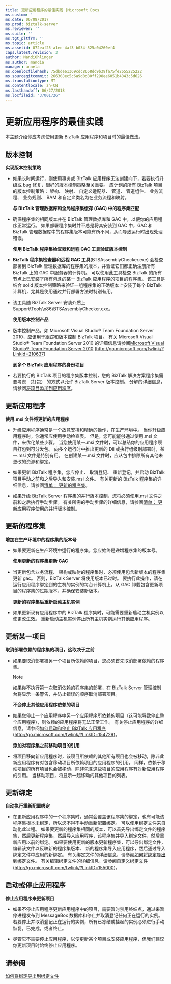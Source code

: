 ```yaml
---
title: 更新应用程序的最佳实践 |Microsoft Docs
ms.custom: ''
ms.date: 06/08/2017
ms.prod: biztalk-server
ms.reviewer: ''
ms.suite: ''
ms.tgt_pltfrm: ''
ms.topic: article
ms.assetid: 072eaf25-a1ee-4af3-b034-525a04260ef4
caps.latest.revision: 3
author: MandiOhlinger
ms.author: mandia
manager: anneta
ms.openlocfilehash: 75dbde61369cdc8658dd9b39fa75fe2655225222
ms.sourcegitcommit: 266308ec5c6a9d8d80ff298ee6051b4843c5d626
ms.translationtype: MT
ms.contentlocale: zh-CN
ms.lasthandoff: 06/27/2018
ms.locfileid: "37001726"
---
```

# <a name="best-practices-for-updating-applications"></a>更新应用程序的最佳实践
本主题介绍你应考虑使用更新 BizTalk 应用程序和项目时的最佳做法。  
  
## <a name="versioning"></a>版本控制  
 **实现版本控制策略**  
  
- 如果长时间运行，则使用事务或 BizTalk 应用程序无法创建向下，若要执行升级或 bug 修复，很好的版本控制策略至关重要。 应计划的所有 BizTalk 项目的版本控制策略： 架构、 映射、 自定义适配器、 管道、 管道组件、 业务流程、 业务规则、 BAM 和自定义类名为在业务流程和映射。  
  
  **与 BizTalk 管理数据库和全局程序集缓存 (GAC) 中的程序集匹配**  
  
- 确保程序集的相同版本并在 BizTalk 管理数据库和 GAC 中，以便你的应用程序正常运行。 如果部署程序集时并不总是将其安装到 GAC 中，GAC 和 BizTalk 管理数据库中的程序集版本可能有所不同，从而导致运行时出现处理错误。  
  
  **使用 BizTalk 程序集检查器和远程 GAC 工具验证版本控制**  
  
- **BizTalk 程序集检查器和远程 GAC 工具**(BTSAssemblyChecker.exe) 会检查部署到 BizTalk 管理数据库的程序集的版本，并验证它们都正确注册所有 BizTalk 上的 GAC 中服务器的计算机。 可以使用此工具检查 BizTalk 的所有节点上已安装了所有包含的某一 BizTalk 应用程序的项目的程序集。 该工具是结合 solid 版本控制策略来验证一组程序集的正确版本上安装了每个 BizTalk 计算机，尤其是使用通过并行部署方法时特别有用。  
  
- 该工具随 BizTalk Server 安装介质上 Support\Tools\x86\BTSAssemblyChecker.exe。  
  
  **使用版本控制产品**  
  
- 版本控制产品，如 Microsoft Visual Studio® Team Foundation Server 2010，应该用于跟踪和版本控制 BizTalk 项目。 有关 Microsoft Visual Studio® Team Foundation Server 2010 的详细信息请参阅[Microsoft Visual Studio® Team Foundation Server 2010](http://go.microsoft.com/fwlink/?LinkId=210637) (http://go.microsoft.com/fwlink/?LinkId=210637)  
  
  **到多个 BizTalk 应用程序的身份项目**  
  
- 若要执行的 BizTalk 项目的程序集版本控制，您的 BizTalk 解决方案程序集需要考虑 （打包） 的方式以允许 BizTalk Server 版本控制。 分解的详细信息，请参阅[将项目添加到应用程序](../technical-guides/adding-artifacts-to-an-application.md)。  
  
## <a name="updating-an-application"></a>更新应用程序  
 **使用.msi 文件将更新的应用程序**  
  
-   升级应用程序通常是一个故意安排和精确的操作，在生产环境中。 当你升级应用程序时，你通常应使用手动检查表。 但是，您可能能够通过使用.msi 文件，来优化某些步骤。 当您使用某一.msi 文件时，可以总结你的应用程序项目打包到可分发包。 向多个运行时中推出更新的 Dll 或执行组级别部署时，某一.msi 文件是特别有用。 在创建某一.msi 文件时，应从包中排除所有其他未更改的资源和绑定。  
  
-   如果更新 BizTalk 程序集，您应停止、 取消登记、 重新登记，并启动 BizTalk 项目手动之前和之后导入和安装.msi 文件。 有关更新的 BizTalk 程序集的详细信息，请参阅[清单： 更新的程序集](../technical-guides/checklist-updating-an-assembly.md)。  
  
-   如果升级 BizTalk Server 程序集的并行版本控制，您将必须使用.msi 文件之前和之后执行手动步骤。 有关所需的手动步骤的详细信息，请参阅[清单： 更新应用程序使用的并行版本控制](../technical-guides/checklist-updating-an-application-using-side-by-side-versioning.md)。  
  
## <a name="updating-an-assembly"></a>更新的程序集  
 **增加在生产环境中的程序集的版本号**  
  
- 如果要更新在生产环境中运行的程序集，您应始终是递增程序集的版本号。  
  
  **使用更新的程序集更新 GAC**  
  
- 当更新包含业务流程、 架构或映射的程序集时，必须使用包含新版本的程序集更新 gac。 否则，BizTalk Server 将使用版本已过时。 要执行此操作，请在运行应用程序绑定到的主机的实例的每台计算机上，从 GAC 卸载包含更新项目的程序集的过期版本，并确保安装新版本。  
  
  **更新的程序集后重新启动主机实例**  
  
- 如果更新现有应用程序中的 BizTalk 程序集时，可能需要重新启动主机实例以使更改生效。 重新启动主机实例停止所有主机实例运行其他应用程序。  
  
## <a name="updating-an-artifact"></a>更新某一项目  
 **取消部署依赖的程序集的项目，这取决于之前**  
  
- 如果要取消部署被另一个项目所依赖的项目，您必须首先取消部署依赖的程序集。  
  
  > [!NOTE]  
  >  如果你不执行第一次取消依赖的程序集的部署，在 BizTalk Server 管理控制台将显示一条警告，并防止错误的顺序取消部署项目。  
  
  **不会停止其他应用程序依赖的项目**  
  
- 如果您停止一个应用程序中另一个应用程序所依赖的项目（这可能导致停止整个应用程序），则依赖的应用程序将无法正常工作。 有关停止应用程序的详细信息，请参阅[如何启动和停止 BizTalk 应用程序](http://go.microsoft.com/fwlink/?LinkID=154729)(http://go.microsoft.com/fwlink/?LinkID=154729)。  
  
  **添加对程序集之前移动项目的引用**  
  
- 将项目移向新应用程序时，该项目所依赖的其他所有项目也会被移动，除非此新应用程序有对包含移动项目所依赖项目的应用程序的引用。 同样，依赖于移动项目的所有项目也会被移动，除非包含这些项目的应用程序有对新应用程序的引用。 当移动项目，将显示一起移动的其他项目的列表。  
  
## <a name="updating-bindings"></a>更新绑定  
 **自动执行重新配置绑定**  
  
-   在更新应用程序中的一个程序集时，通常会覆盖该程序集的绑定，也有可能该程序集根本未绑定，所以您不得不手动重新配置绑定。 可以使用绑定文件来自动化此过程。 如果要更新的程序集相同的版本，可以首先导出绑定文件的程序集，然后更新程序集，然后导入应用程序，该程序集并导入绑定文件，然后重新应用以前的绑定。 如果要使用更新的版本更新程序集，可以导出绑定文件，编辑该文件以反映新的程序集版本、 新的程序集导入应用程序，然后通过导入绑定文件中应用的新绑定。 有关绑定文件的详细信息，请参阅[如何将绑定导出到绑定文件](../technical-guides/how-to-export-bindings-to-a-binding-file.md)。 有关编辑绑定文件的详细信息，请参阅[自定义绑定文件](http://go.microsoft.com/fwlink/?LinkID=155000)(http://go.microsoft.com/fwlink/?LinkID=155000)。  
  
## <a name="starting-or-stopping-an-application"></a>启动或停止应用程序  
 **停止应用程序来更新项目**  
  
-   如果不停止应用程序更新应用程序中的项目，需要暂时禁用终结点，通过来暂停进程发布到 MessageBox 数据库和停止并取消登记任何正在运行的实例。 若要停止并取消登记正在运行的实例，所有已冻结或挂起的实例必须进行手动恢复，已完成，或者终止。  
  
-   尽管它不需要停止应用程序，以便更新某个项目或安装应用程序，但我们建议你更新项目时始终停止应用程序。  
  
## <a name="see-also"></a>请参阅  
 [如何将绑定导出到绑定文件](../technical-guides/how-to-export-bindings-to-a-binding-file.md)